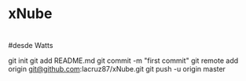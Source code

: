 # xNube
#
#desde Watts


git init
git add README.md
git commit -m "first commit"
git remote add origin git@github.com:lacruz87/xNube.git
git push -u origin master
